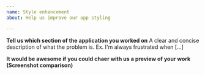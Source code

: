 ```yaml
---
name: Style enhancement
about: Help us improve our app styling

---
```


**Tell us which section of the application you worked on**
A clear and concise description of what the problem is. Ex. I'm always frustrated when [...]

**It would be awesome if you could chaer with us a preview of your work (Screenshot comparison)**
